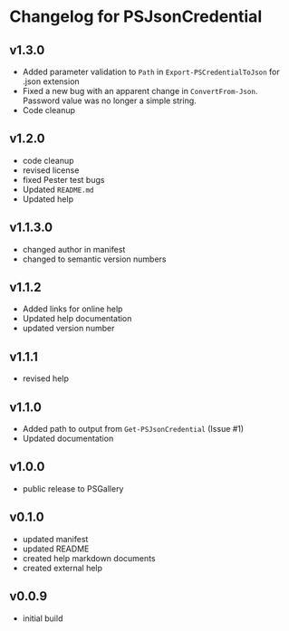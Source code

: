 # Changelog for PSJsonCredential

## v1.3.0

+ Added parameter validation to `Path` in `Export-PSCredentialToJson` for .json extension
+ Fixed a new bug with an apparent change in `ConvertFrom-Json`. Password value was no longer a simple string.
+ Code cleanup

## v1.2.0

+ code cleanup
+ revised license
+ fixed Pester test bugs
+ Updated `README.md`
+ Updated help

## v1.1.3.0

+ changed author in manifest
+ changed to semantic version numbers

## v1.1.2

+ Added links for online help
+ Updated help documentation
+ updated version number

## v1.1.1

+ revised help

## v1.1.0

+ Added path to output from `Get-PSJsonCredential` (Issue #1)
+ Updated documentation

## v1.0.0

+ public release to PSGallery

## v0.1.0

+ updated manifest
+ updated README
+ created help markdown documents
+ created external help

## v0.0.9

+ initial build